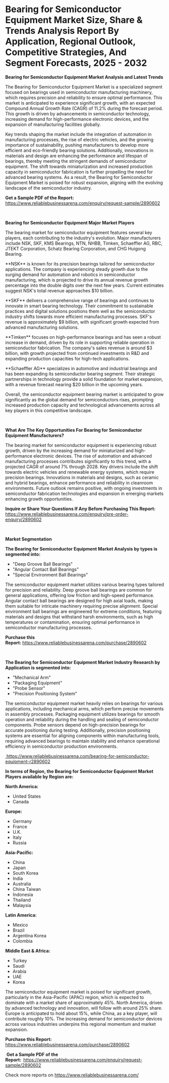 <p><h1>Bearing for Semiconductor Equipment Market Size, Share & Trends Analysis Report By Application, Regional Outlook, Competitive Strategies, And Segment Forecasts, 2025 - 2032</h1></p><p><strong>Bearing for Semiconductor Equipment Market Analysis and Latest Trends</strong></p>
<p><p>The Bearing for Semiconductor Equipment Market is a specialized segment focused on bearings used in semiconductor manufacturing machinery, which requires precision and reliability to ensure optimal performance. This market is anticipated to experience significant growth, with an expected Compound Annual Growth Rate (CAGR) of 11.2% during the forecast period. This growth is driven by advancements in semiconductor technology, increasing demand for high-performance electronic devices, and the expansion of manufacturing facilities globally.</p><p>Key trends shaping the market include the integration of automation in manufacturing processes, the rise of electric vehicles, and the growing importance of sustainability, pushing manufacturers to develop more efficient and eco-friendly bearing solutions. Additionally, innovations in materials and design are enhancing the performance and lifespan of bearings, thereby meeting the stringent demands of semiconductor equipment. The shift towards miniaturization and increased production capacity in semiconductor fabrication is further propelling the need for advanced bearing systems. As a result, the Bearing for Semiconductor Equipment Market is poised for robust expansion, aligning with the evolving landscape of the semiconductor industry.</p></p>
<p><strong>Get a Sample PDF of the Report:&nbsp;</strong> <a href="https://www.reliablebusinessarena.com/enquiry/request-sample/2890602?utm_campaign=2939&utm_medium=2&utm_source=Github&utm_content=ia&utm_term=14032025&utm_id=bearing-for-semiconductor-equipment">https://www.reliablebusinessarena.com/enquiry/request-sample/2890602</a></p>
<p>&nbsp;</p>
<p><strong>Bearing for Semiconductor Equipment Major Market Players</strong></p>
<p><p>The bearing market for semiconductor equipment features several key players, each contributing to the industry's evolution. Major manufacturers include NSK, SKF, KMS Bearings, NTN, NHBB, Timken, Schaeffler AG, RBC, JTEKT Corporation, Schatz Bearing Corporation, and CHG Huigong Bearing.</p><p>**NSK** is known for its precision bearings tailored for semiconductor applications. The company is experiencing steady growth due to the surging demand for automation and robotics in semiconductor manufacturing, which is projected to drive its annual revenue growth percentage into the double digits over the next few years. Current estimates suggest NSK's total revenue approaches $10 billion.</p><p>**SKF** delivers a comprehensive range of bearings and continues to innovate in smart bearing technology. Their commitment to sustainable practices and digital solutions positions them well as the semiconductor industry shifts towards more efficient manufacturing processes. SKF's revenue is approximately $9 billion, with significant growth expected from advanced manufacturing solutions.</p><p>**Timken** focuses on high-performance bearings and has seen a robust increase in demand, driven by its role in supporting reliable operation in semiconductor fabrication. The company's sales revenue is around $3 billion, with growth projected from continued investments in R&D and expanding production capacities for high-tech applications.</p><p>**Schaeffler AG** specializes in automotive and industrial bearings and has been expanding its semiconductor bearing segment. Their strategic partnerships in technology provide a solid foundation for market expansion, with a revenue forecast nearing $20 billion in the upcoming years.</p><p>Overall, the semiconductor equipment bearing market is anticipated to grow significantly as the global demand for semiconductors rises, prompting increased production capacity and technological advancements across all key players in this competitive landscape.</p></p>
<p>&nbsp;</p>
<p><strong>What Are The Key Opportunities For Bearing for Semiconductor Equipment Manufacturers?</strong></p>
<p><p>The bearing market for semiconductor equipment is experiencing robust growth, driven by the increasing demand for miniaturized and high-performance electronic devices. The rise of automation and advanced manufacturing processes contributes significantly to this trend, with a projected CAGR of around 7% through 2028. Key drivers include the shift towards electric vehicles and renewable energy systems, which require precision bearings. Innovations in materials and designs, such as ceramic and hybrid bearings, enhance performance and reliability in cleanroom environments. Future outlook remains positive, with ongoing investments in semiconductor fabrication technologies and expansion in emerging markets enhancing growth opportunities.</p></p>
<p><strong>Inquire or Share Your Questions If Any Before Purchasing This Report:</strong> <a href="https://www.reliablebusinessarena.com/enquiry/pre-order-enquiry/2890602?utm_campaign=2939&utm_medium=2&utm_source=Github&utm_content=ia&utm_term=14032025&utm_id=bearing-for-semiconductor-equipment">https://www.reliablebusinessarena.com/enquiry/pre-order-enquiry/2890602</a></p>
<p>&nbsp;</p>
<p><strong>Market Segmentation</strong></p>
<p><strong>The Bearing for Semiconductor Equipment Market Analysis by types is segmented into:</strong></p>
<p><ul><li>"Deep Groove Ball Bearings"</li><li>"Angular Contact Ball Bearings"</li><li>"Special Environment Ball Bearings"</li></ul></p>
<p><p>The semiconductor equipment market utilizes various bearing types tailored for precision and reliability. Deep groove ball bearings are common for general applications, offering low friction and high-speed performance. Angular contact ball bearings are designed for high axial loads, making them suitable for intricate machinery requiring precise alignment. Special environment ball bearings are engineered for extreme conditions, featuring materials and designs that withstand harsh environments, such as high temperatures or contamination, ensuring optimal performance in semiconductor manufacturing processes.</p></p>
<p><strong>Purchase this Report:&nbsp;</strong><a href="https://www.reliablebusinessarena.com/purchase/2890602?utm_campaign=2939&utm_medium=2&utm_source=Github&utm_content=ia&utm_term=14032025&utm_id=bearing-for-semiconductor-equipment">https://www.reliablebusinessarena.com/purchase/2890602</a></p>
<p>&nbsp;</p>
<p><strong>The Bearing for Semiconductor Equipment Market Industry Research by Application is segmented into:</strong></p>
<p><ul><li>"Mechanical Arm"</li><li>"Packaging Equipment"</li><li>"Probe Sensor"</li><li>"Precision Positioning System"</li></ul></p>
<p><p>The semiconductor equipment market heavily relies on bearings for various applications, including mechanical arms, which perform precise movements in assembly processes. Packaging equipment utilizes bearings for smooth operation and reliability during the handling and sealing of semiconductor components. Probe sensors depend on high-precision bearings for accurate positioning during testing. Additionally, precision positioning systems are essential for aligning components within manufacturing tools, requiring advanced bearings to maintain stability and enhance operational efficiency in semiconductor production environments.</p></p>
<p><a href="https://www.reliablebusinessarena.com/bearing-for-semiconductor-equipment-r2890602?utm_campaign=2939&utm_medium=2&utm_source=Github&utm_content=ia&utm_term=14032025&utm_id=bearing-for-semiconductor-equipment">&nbsp;https://www.reliablebusinessarena.com/bearing-for-semiconductor-equipment-r2890602</a></p>
<p><strong>In terms of Region, the Bearing for Semiconductor Equipment Market Players available by Region are:</strong></p>
<p>
    <p> <strong> North America: </strong>
        <ul>
            <li>United States</li>
            <li>Canada</li>
        </ul>
        </p> 
    <p> <strong> Europe: </strong>
        <ul>
            <li>Germany</li>
            <li>France</li>
            <li>U.K.</li>
            <li>Italy</li>
            <li>Russia</li>
        </ul>
        </p> 
    <p> <strong> Asia-Pacific: </strong>
        <ul>
            <li>China</li>
            <li>Japan</li>
            <li>South Korea</li>
            <li>India</li>
            <li>Australia</li>
            <li>China Taiwan</li>
            <li>Indonesia</li>
            <li>Thailand</li>
            <li>Malaysia</li>
        </ul>
        </p> 
    <p> <strong> Latin America: </strong>
        <ul>
            <li>Mexico</li>
            <li>Brazil</li>
            <li>Argentina Korea</li>
            <li>Colombia</li>
        </ul>
        </p> 
    <p> <strong> Middle East & Africa: </strong>
        <ul>
            <li>Turkey</li>
            <li>Saudi</li>
            <li>Arabia</li>
            <li>UAE</li>
            <li>Korea</li>
        </ul>
    </p>
    </p>
<p><p>The semiconductor equipment market is poised for significant growth, particularly in the Asia-Pacific (APAC) region, which is expected to dominate with a market share of approximately 45%. North America, driven by advanced technology and innovation, will follow with around 25% share. Europe is anticipated to hold about 15%, while China, as a key player, will contribute roughly 10%. The increasing demand for semiconductor devices across various industries underpins this regional momentum and market expansion.</p></p>
<p><strong>Purchase this Report: </strong><a href="https://www.reliablebusinessarena.com/purchase/2890602?utm_campaign=2939&utm_medium=2&utm_source=Github&utm_content=ia&utm_term=14032025&utm_id=bearing-for-semiconductor-equipment">https://www.reliablebusinessarena.com/purchase/2890602</a></p>
<p>&nbsp;<strong>Get a Sample PDF of the Report:&nbsp;&nbsp;</strong><a href="https://www.reliablebusinessarena.com/enquiry/request-sample/2890602?utm_campaign=2939&utm_medium=2&utm_source=Github&utm_content=ia&utm_term=14032025&utm_id=bearing-for-semiconductor-equipment">https://www.reliablebusinessarena.com/enquiry/request-sample/2890602</a></p>
<p><strong></strong></p>
<p>Check more reports on <a href="https://www.reliablebusinessarena.com/?utm_campaign=2939&utm_medium=2&utm_source=Github&utm_content=ia&utm_term=14032025&utm_id=bearing-for-semiconductor-equipment">https://www.reliablebusinessarena.com/</a></p>